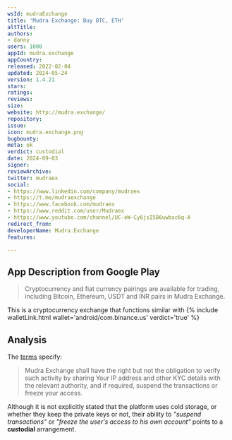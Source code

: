 ```yaml
---
wsId: mudraExchange
title: 'Mudra Exchange: Buy BTC, ETH'
altTitle: 
authors:
- danny
users: 1000
appId: mudra.exchange
appCountry: 
released: 2022-02-04
updated: 2024-05-24
version: 1.4.21
stars: 
ratings: 
reviews: 
size: 
website: http://mudra.exchange/
repository: 
issue: 
icon: mudra.exchange.png
bugbounty: 
meta: ok
verdict: custodial
date: 2024-09-03
signer: 
reviewArchive: 
twitter: mudraex
social:
- https://www.linkedin.com/company/mudraex
- https://t.me/mudraexchange
- https://www.facebook.com/mudraex
- https://www.reddit.com/user/Mudraex
- https://www.youtube.com/channel/UC-eW-Cy6jsI5B6uwbxc6q-A
redirect_from: 
developerName: Mudra.Exchange
features: 

---
```


## App Description from Google Play

> Cryptocurrency and fiat currency pairings are available for trading, including Bitcoin, Ethereum, USDT and INR pairs in Mudra Exchange.

This is a cryptocurrency exchange that functions similar with {% include walletLink.html wallet='android/com.binance.us' verdict='true' %}

## Analysis 

The [terms](http://mudra.exchange/terms) specify:

> Mudra Exchange shall have the right but not the obligation to verify such activity by sharing Your IP address and other KYC details with the relevant authority, and if required, suspend the transactions or freeze your access.

Although it is not explicitly stated that the platform uses cold storage, or whether they keep the private keys or not, their ability to *"suspend transactions"* or *"freeze the user's access to his own account"* points to a **custodial** arrangement.